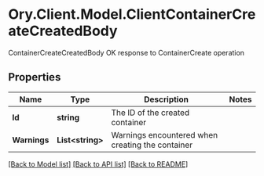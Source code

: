 # Ory.Client.Model.ClientContainerCreateCreatedBody
ContainerCreateCreatedBody OK response to ContainerCreate operation

## Properties

Name | Type | Description | Notes
------------ | ------------- | ------------- | -------------
**Id** | **string** | The ID of the created container | 
**Warnings** | **List&lt;string&gt;** | Warnings encountered when creating the container | 

[[Back to Model list]](../README.md#documentation-for-models) [[Back to API list]](../README.md#documentation-for-api-endpoints) [[Back to README]](../README.md)

